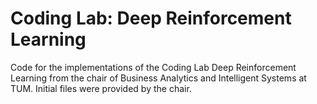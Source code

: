 # Coding Lab: Deep Reinforcement Learning
Code for the implementations of the Coding Lab Deep Reinforcement Learning from the chair of Business Analytics and Intelligent Systems at TUM.
Initial files were provided by the chair.
